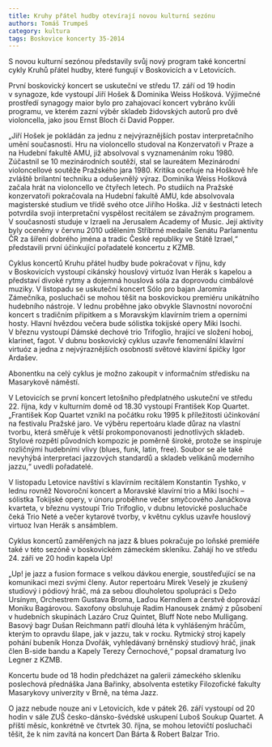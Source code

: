 ```yaml
---
title: Kruhy přátel hudby otevírají novou kulturní sezónu
authors: Tomáš Trumpeš
category: kultura
tags: Boskovice koncerty 35-2014 
---
```


S novou kulturní sezónou představily svůj nový program také koncertní cykly Kruhů přátel hudby, které fungují v Boskovicích a v Letovicích.

První boskovický koncert se uskuteční ve středu 17. září od 19 hodin v synagoze, kde vystoupí Jiří Hošek & Dominika Weiss Hošková. Výjimečné prostředí synagogy maior bylo pro zahajovací koncert vybráno kvůli programu, ve kterém zazní výběr skladeb židovských autorů pro dvě violoncella, jako jsou Ernst Bloch či David Popper.

„Jiří Hošek je pokládán za jednu z nejvýraznějších postav interpretačního umění současnosti. Hru na violoncello studoval na Konzervatoři v Praze a na Hudební fakultě AMU, již absolvoval s vyznamenáním roku 1980. Zúčastnil se 10 mezinárodních soutěží, stal se laureátem Mezinárodní violoncellové soutěže Pražského jara 1980. Kritika oceňuje na Hoškově hře zvláště brilantní techniku a oduševnělý výraz. Dominika Weiss Hošková začala hrát na violoncello ve čtyřech letech. Po studiích na Pražské konzervatoři pokračovala na Hudební fakultě AMU, kde absolvovala magisterské studium ve třídě svého otce Jiřího Hoška. Již v šestnácti letech potvrdila svoji interpretační vyspělost recitálem se závažným programem. V současnosti studuje v Izraeli na Jerusalem Academy of Music. Její aktivity byly oceněny v červnu 2010 udělením Stříbrné medaile Senátu Parlamentu ČR za šíření dobrého jména a tradic České republiky ve Státě Izrael,“ představili první účinkující pořadatelé koncertu z KZMB.

Cyklus koncertů Kruhu přátel hudby bude pokračovat v říjnu, kdy v Boskovicích vystoupí cikánský houslový virtuóz Ivan Herák s kapelou a představí divoké rytmy a dojemná houslová sóla za doprovodu cimbálové muziky. V listopadu se uskuteční koncert Sólo pro bajan Jaromíra Zámečníka, posluchači se mohou těšit na boskovickou premiéru unikátního hudebního nástroje. V lednu proběhne jako obvykle Slavnostní novoroční koncert s tradičním přípitkem a s Moravským klavírním triem a operními hosty. Hlavní hvězdou večera bude sólistka tokijské opery Miki Isochi. V březnu vystoupí Dámské dechové trio Trifoglio, hrající ve složení hoboj, klarinet, fagot. V dubnu boskovický cyklus uzavře fenomenální klavírní virtuóz a jedna z nejvýraznějších osobností světové klavírní špičky Igor Ardašev.

Abonentku na celý cyklus je možno zakoupit v informačním středisku na Masarykově náměstí.

V Letovicích se první koncert letošního předplatného uskuteční ve středu 22. října, kdy v kulturním domě od 18.30 vystoupí František Kop Quartet. „František Kop Quartet vznikl na počátku roku 1995 k příležitosti účinkování na festivalu Pražské jaro. Ve výběru repertoáru klade důraz na vlastní tvorbu, která směřuje k větší prokomponovanosti jednotlivých skladeb. Stylové rozpětí původních kompozic je poměrně široké, protože se inspiruje rozličnými hudebními vlivy (blues, funk, latin, free). Soubor se ale také nevyhýbá interpretaci jazzových standardů a skladeb velikánů moderního jazzu,“ uvedli pořadatelé.

V listopadu Letovice navštíví s klavírním recitálem Konstantin Tyshko, v lednu rovněž Novoroční koncert a Moravské klavírní trio a Miki Isochi – sólistka Tokijské opery, v únoru proběhne večer smyčcového Janáčkova kvarteta, v březnu vystoupí Trio Trifoglio, v dubnu letovické posluchače čeká Trio Neté a večer kytarové tvorby, v květnu cyklus uzavře houslový virtuoz Ivan Herák s ansámblem.

Cyklus koncertů zaměřených na jazz & blues pokračuje po loňské premiéře také v této sezóně v boskovickém zámeckém skleníku. Zahájí ho ve středu 24. září ve 20 hodin kapela Up! 

„Up! je jazz a fusion formace s velkou dávkou energie, soustřeďující se na komunikaci mezi svými členy. Autor repertoáru Mirek Veselý je zkušený studiový i pódiový hráč, má za sebou dlouholetou spolupráci s Dežo Ursínym, Orchestrem Gustava Broma, Laďou Kerndlem a čerstvě doprovází Moniku Bagárovou. Saxofony obsluhuje Radim Hanousek známý z působení v hudebních skupinách Lazáro Cruz Quintet, Bluff Note nebo Mulligang. Basový bagr Dušan Reichmann patří dlouhá léta k vyhlášeným hráčům, kterým to opravdu šlape, jak v jazzu, tak v rocku. Rytmický stroj kapely pohání bubeník Honza Dvořák, vyhledávaný brněnský studiový hráč, jinak člen B-side bandu a Kapely Terezy Černochové,“ popsal dramaturg Ivo Legner z KZMB.

Koncertu bude od 18 hodin předcházet na galerii zámeckého skleníku poslechová přednáška Jana Bařinky, absolventa estetiky Filozofické fakulty Masarykovy univerzity v Brně, na téma Jazz. 

O jazz nebude nouze ani v Letovicích, kde v pátek 26. září vystoupí od 20 hodin v sále ZUŠ česko-dánsko-švédské uskupení Luboš Soukup Quartet. A příští měsíc, konkrétně ve čtvrtek 30. října, se mohou letovičtí posluchači těšit, že k nim zavítá na koncert Dan Bárta & Robert Balzar Trio. 
